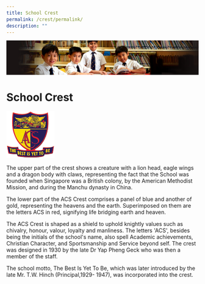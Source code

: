 ```yaml
---
title: School Crest
permalink: /crest/permalink/
description: ""
---
```

![](/images/Sub-banner1.jpg)

School Crest
============

<img src="/images/school_crest.png" style="width:25%">


The upper part of the crest shows a creature with a lion head, eagle wings and a dragon body with claws, representing the fact that the School was founded when Singapore was a British colony, by the American Methodist Mission, and during the Manchu dynasty in China.

The lower part of the ACS Crest comprises a panel of blue and another of gold, representing the heavens and the earth. Superimposed on them are the letters ACS in red, signifying life bridging earth and heaven.

The ACS Crest is shaped as a shield to uphold knightly values such as chivalry, honour, valour, loyalty and manliness. The letters 'ACS', besides being the initials of the school's name, also spell Academic achievements, Christian Character, and Sportsmanship and Service beyond self. The crest was designed in 1930 by the late Dr Yap Pheng Geck who was then a member of the staff.

The school motto, The Best Is Yet To Be, which was later introduced by the late Mr. T.W. Hinch (Principal,1929- 1947), was incorporated into the crest.